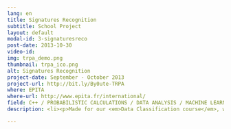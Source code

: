 ```yaml
---
lang: en
title: Signatures Recognition
subtitle: School Project
layout: default
modal-id: 3-signaturesreco
post-date: 2013-10-30
video-id:
img: trpa_demo.png
thumbnail: trpa_ico.png
alt: Signatures Recognition
project-date: September - October 2013
project-url: http://bit.ly/By0ute-TRPA
where: EPITA
where-url: http://www.epita.fr/international/
field: C++ / PROBABILISTIC CALCULATIONS / DATA ANALYSIS / MACHINE LEARNING
description: <li><p>Made for our <em>Data Classification course</em>, with 3 classmates</p></li> <li><p>We used a <a href="http://www.sciencedirect.com/science/article/pii/S0031320308002884">state of the art scientific paper on the subject</a> for the development</p></li> <li><p>The database has <em>genuine signatures</em> and <em>forgeries</em> that our program, made in <em>C++</em>, treats in 2 steps</p></li>  <ol><li><p>First, the <em>learning</em> set of only genuine signatures</p></li> <li><p>Then, the <em>test</em> set of signatures</p></li> <li><p>For each one of the <em>test</em> set, the <em>algorithm decides wether the signature is real or fake</em></p></li></ol>

---
```

